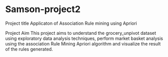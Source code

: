 # Samson-project2

Project title 
Applicaton of Association Rule mining using Apriori

Project Aim
This project aims to understand the grocery_unpivot dataset using exploratory data analysis techniques, perform market basket analysis using the association Rule Mining Apriori algorithm and visualize the result of the rules generated.
